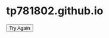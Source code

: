 # tp781802.github.io
<!DOCTYPE html>
<html>
<body>

<button type = "button" onclick="location.reload();">Try Again</button>


<script>

var number = Math.floor(Math.random() * 10);
var guess = parseInt(prompt('Take a guess (1-10): '));

if (number == guess) {
	alert('Winner')
}

if (number != guess) {
	alert('Loser, the right number was ' + number)
}
</script>

</body>
</html>
